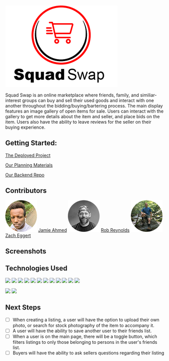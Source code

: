 ![](./public/squad-swap.png)

Squad Swap is an online marketplace where friends, family, and similiar-interest groups can buy and sell their used goods and interact with one another throughout the bidding/buying/bartering process. The main display features an image gallery of open items for sale. Users can interact with the gallery to get more details about the item and seller, and place bids on the item. Users also have the ability to leave reviews for the seller on their buying experience.

## Getting Started:
[The Deployed Project](https://squad-swap.netlify.app/)

[Our Planning Materials](https://trello.com/b/Rd7hKrHt/squad-swap)

[Our Backend Repo](https://github.com/egger0a6/squad-swap-api)


## Contributors 
![Jamie Ahmed](./public/jamie.png)
[Jamie Ahmed](https://github.com/jamieahmed)
![Rob Reynolds](./public/rob.png)
[Rob Reynolds](https://github.com/razorhollow)
![Zach Eggert](./public/zach.png)
[Zach Eggert](https://github.com/egger0a6)

## Screenshots


## Technologies Used

![](https://img.shields.io/badge/-React-61DAFB?style=flat-square&logo=React&logoColor=black) 
![](https://img.shields.io/badge/-React_Router-CA4245?style=flat-square&for-the-badge&logo=react-router&logoColor=white) 
![](https://img.shields.io/badge/-NodeJS-339933?style=flat-square&logo=Node.js&logoColor=white) 
![](https://img.shields.io/badge/-Express-404D59?style=flat-square&for-the-badge&logo=express)
![](https://img.shields.io/badge/-MongoDB-47A248?style=flat-square&logo=mongodb&logoColor=white)
![](https://img.shields.io/badge/-MUI-007FFF?style=flat-square&for-the-basge&logo=mui&logoColor=white)
![](https://img.shields.io/badge/-JavaScript-F7DF1E?style=flat-square&logo=javascript&logoColor=black)
![](https://img.shields.io/badge/-HTML5-E34F26?style=flat-square&logo=html5&logoColor=white)
![](https://img.shields.io/badge/-CSS3-1572B6?style=flat-square&logo=css3) 
![](https://img.shields.io/badge/-Font%20Awesome-61DAFB?style=flat-square&logo=font-awesome&logoColor=white)
![](https://img.shields.io/badge/-Adobe%20Creative%20Cloud-DA1F26?style=flat-square&logo=adobecreativecloud&logoColor=white)
![](https://img.shields.io/badge/-Figma-F24E1E?style=flat-square&logo=figma&logoColor=white)


 ![](https://img.shields.io/tokei/lines/github/egger0a6/squad-swap) ![](https://img.shields.io/github/repo-size/egger0a6/squad-swap)




## Next Steps
- [ ] When creating a listing, a user will have the option to upload their own photo, or search for stock photography of the item to accompany it.
- [ ] A user will have the ability to save another user to their friends list.
- [ ] When a user is on the main page, there will be a toggle button, which filters listings to only those belonging to persons in the user's friends list.
- [ ] Buyers will have the ability to ask sellers questions regarding their listing